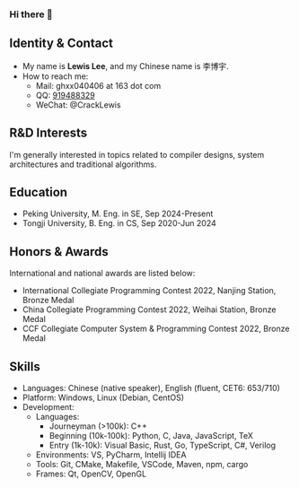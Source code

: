 ### Hi there 👋

<!--
**CrackLewis/CrackLewis** is a ✨ _special_ ✨ repository because its `README.md` (this file) appears on your GitHub profile.

Here are some ideas to get you started:

- 🔭 I’m currently working on ...
- 🌱 I’m currently learning ...
- 👯 I’m looking to collaborate on ...
- 🤔 I’m looking for help with ...
- 💬 Ask me about ...
- 📫 How to reach me: [ghxx040406@163.com](mailto://ghxx040406@163.com)
- ⚡ Fun fact: ...
-->

## Identity & Contact

- My name is **Lewis Lee**, and my Chinese name is 李博宇.
- How to reach me:
  - Mail: ghxx040406 at 163 dot com
  - QQ: <a href="http://wpa.qq.com/msgrd?v=3&uin=919488329&site=qq&menu=yes">919488329</a>
  - WeChat: @CrackLewis

## R&D Interests

I'm generally interested in topics related to compiler designs, system architectures and traditional algorithms.

## Education

- Peking University, M. Eng. in SE, Sep 2024-Present
- Tongji University, B. Eng. in CS, Sep 2020-Jun 2024

## Honors & Awards

International and national awards are listed below:

- International Collegiate Programming Contest 2022, Nanjing Station, Bronze Medal
- China Collegiate Programming Contest 2022, Weihai Station, Bronze Medal
- CCF Collegiate Computer System & Programming Contest 2022, Bronze Medal

## Skills

- Languages: Chinese (native speaker), English (fluent, CET6: 653/710)
- Platform: Windows, Linux (Debian, CentOS)
- Development:
  - Languages:
    - Journeyman (>100k): C++
    - Beginning (10k-100k): Python, C, Java, JavaScript, TeX
    - Entry (1k-10k): Visual Basic, Rust, Go, TypeScript, C#, Verilog
  - Environments: VS, PyCharm, Intellij IDEA
  - Tools: Git, CMake, Makefile, VSCode, Maven, npm, cargo
  - Frames: Qt, OpenCV, OpenGL

